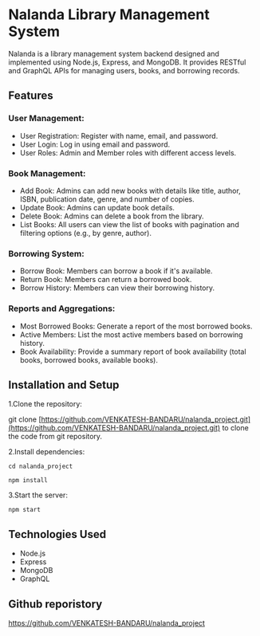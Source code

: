 # Nalanda Library Management System

Nalanda is a library management system backend designed and implemented using Node.js, Express, and MongoDB. It provides RESTful and GraphQL APIs for managing users, books, and borrowing records.

## Features

### User Management:

* User Registration: Register with name, email, and password.
* User Login: Log in using email and password.
* User Roles: Admin and Member roles with different access levels.

### Book Management:

* Add Book: Admins can add new books with details like title, author, ISBN, publication date, genre, and number of copies.
* Update Book: Admins can update book details.
* Delete Book: Admins can delete a book from the library.
* List Books: All users can view the list of books with pagination and filtering options (e.g., by genre, author).


### Borrowing System:

* Borrow Book: Members can borrow a book if it's available.
* Return Book: Members can return a borrowed book.
* Borrow History: Members can view their borrowing history.

### Reports and Aggregations:

* Most Borrowed Books: Generate a report of the most borrowed books.
* Active Members: List the most active members based on borrowing history.
* Book Availability: Provide a summary report of book availability (total books, borrowed books, available books).

## Installation and Setup

1.Clone the repository:

git clone [https://github.com/VENKATESH-BANDARU/nalanda_project.git](https://github.com/VENKATESH-BANDARU/nalanda_project.git) to clone the code from git repository.

2.Install dependencies:

`cd nalanda_project`

`npm install`

3.Start the server:

`npm start`

## Technologies Used
* Node.js
* Express
* MongoDB
* GraphQL

## Github reporistory

https://github.com/VENKATESH-BANDARU/nalanda_project